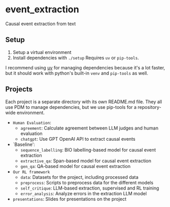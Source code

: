 # event_extraction

Causal event extraction from text

## Setup

1. Setup a virtual environment
2. Install dependencies with `./setup`
Requires `uv` or `pip-tools`.

I recommend using [uv](https://github.com/astral-sh/uv) for managing dependencies
because it's a lot faster, but it should work with python's built-in `venv` and
`pip-tools` as well.

## Projects

Each project is a separate directory with its own README.md file. They all use PDM to
manage dependencies, but we use pip-tools for a repository-wide environment.
- `Human Evaluation`:
  - `agreement`: Calculate agreement between LLM judges and human evaluation
  - `chatgpt`: Use GPT OpenAI API to extract causal events
- `Baseline':
  - `sequence_labelling`: BIO labelling-based model for causal event extraction
  - `extractive_qa`: Span-based model for causal event extraction
  - `gen_qa`: QA-based model for causal event extraction
- `Our RL framework`
  - `data`: Datasets for the project, including processed data
  - `preprocess`: Scripts to preprocess data for the different models
  - `self_critique`: LLM-based extraction, supervised and RL training
  - `error_analysis`: Analyze errors in the extraction LLM model
- `presentations`: Slides for presentations on the project
